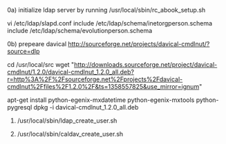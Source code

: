 0a) initialize ldap server by running
/usr/local/sbin/rc_abook_setup.sh

vi /etc/ldap/slapd.conf
include         /etc/ldap/schema/inetorgperson.schema
include         /etc/ldap/schema/evolutionperson.schema

0b) prepeare davical
http://sourceforge.net/projects/davical-cmdlnut/?source=dlp

cd /usr/local/src
wget "http://downloads.sourceforge.net/project/davical-cmdlnut/1.2.0/davical-cmdlnut_1.2.0_all.deb?r=http%3A%2F%2Fsourceforge.net%2Fprojects%2Fdavical-cmdlnut%2Ffiles%2F1.2.0%2F&ts=1358557825&use_mirror=ignum"

apt-get install python-egenix-mxdatetime python-egenix-mxtools python-pygresql
dpkg -i davical-cmdlnut_1.2.0_all.deb


1) /usr/local/sbin/ldap_create_user.sh

2) /usr/local/sbin/caldav_create_user.sh 
